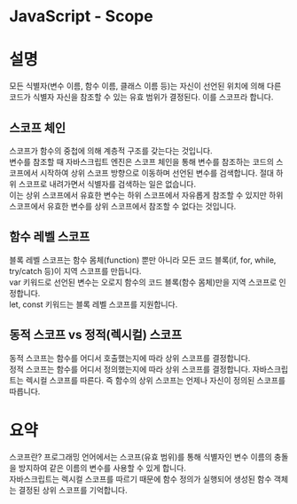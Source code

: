 JavaScript - Scope
==================



설명
====
모든 식별자(변수 이름, 함수 이름, 클래스 이름 등)는 자신이 선언된 위치에 의해 다른 코드가 식별자 자신을 참조할 수 있는 유효 범위가 결정된다. 이를 스코프라 합니다.  
  
## 스코프 체인  
스코프가 함수의 중첩에 의해 계층적 구조를 갖는다는 것입니다.  
변수를 참조할 때 자바스크립트 엔진은 스코프 체인을 통해 변수를 참조하는 코드의 스코프에서 시작하여 상위 스코프 방향으로 이동하며 선언된 변수를 검색합니다. 절대 하위 스코프로 내려가면서 식별자를 검색하는 일은 없습니다.  
이는 상위 스코프에서 유효한 변수는 하위 스코프에서 자유롭게 참조할 수 있지만 하위 스코프에서 유효한 변수를 상위 스코프에서 참조할 수 없다는 것입니다.  
  
## 함수 레벨 스코프    
블록 레벨 스코프는 함수 몸체(function) 뿐만 아니라 모든 코드 블록(if, for, while, try/catch 등)이 지역 스코프를 만듭니다.  
var 키워드로 선언된 변수는 오로지 함수의 코드 블록(함수 몸체)만을 지역 스코프로 인정합니다.  
let, const 키워드는 블록 레벨 스코프를 지원합니다.  
  
## 동적 스코프 vs 정적(렉시컬) 스코프  
동적 스코프는 함수를 어디서 호출했는지에 따라 상위 스코프를 결정합니다.  
정적 스코프는 함수를 어디서 정의했는지에 따라 상위 스코프를 결정합니다. 자바스크립트는 렉시컬 스코프를 따른다. 즉 함수의 상위 스코프는 언제나 자신이 정의된 스코프를 따릅니다.

요약
====
스코프란? 프로그래밍 언어에서는 스코프(유효 범위)를 통해 식별자인 변수 이름의 충돌을 방지하여 같은 이름의 변수를 사용할 수 있게 합니다.  
자바스크립트는 렉시컬 스코프를 따르기 때문에 함수 정의가 실행되어 생성된 함수 객체는 결정된 상위 스코프를 기억합니다.